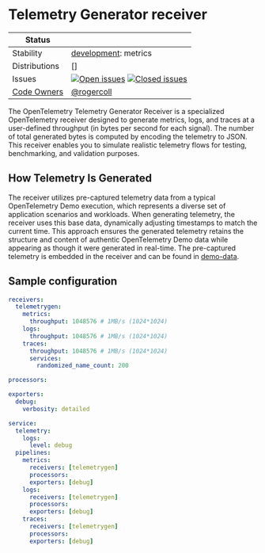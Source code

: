 # Telemetry Generator receiver

<!-- status autogenerated section -->
| Status        |           |
| ------------- |-----------|
| Stability     | [development]: metrics   |
| Distributions | [] |
| Issues        | [![Open issues](https://img.shields.io/github/issues-search/open-telemetry/opentelemetry-collector-contrib?query=is%3Aissue%20is%3Aopen%20label%3Areceiver%2Ftelemetrygen%20&label=open&color=orange&logo=opentelemetry)](https://github.com/open-telemetry/opentelemetry-collector-contrib/issues?q=is%3Aopen+is%3Aissue+label%3Areceiver%2Ftelemetrygen) [![Closed issues](https://img.shields.io/github/issues-search/open-telemetry/opentelemetry-collector-contrib?query=is%3Aissue%20is%3Aclosed%20label%3Areceiver%2Ftelemetrygen%20&label=closed&color=blue&logo=opentelemetry)](https://github.com/open-telemetry/opentelemetry-collector-contrib/issues?q=is%3Aclosed+is%3Aissue+label%3Areceiver%2Ftelemetrygen) |
| [Code Owners](https://github.com/open-telemetry/opentelemetry-collector-contrib/blob/main/CONTRIBUTING.md#becoming-a-code-owner)    | [@rogercoll](https://www.github.com/rogercoll) |

[development]: https://github.com/open-telemetry/opentelemetry-collector/blob/main/docs/component-stability.md#development
<!-- end autogenerated section -->

The OpenTelemetry Telemetry Generator Receiver is a specialized OpenTelemetry receiver designed to generate metrics, logs, and traces at a user-defined throughput (in bytes per second for each signal). The number of total generated bytes is computed by encoding the telemetry to JSON. This receiver enables you to simulate realistic telemetry flows for testing, benchmarking, and validation purposes.

## How Telemetry Is Generated

The receiver utilizes pre-captured telemetry data from a typical OpenTelemetry Demo execution, which represents a diverse set of application scenarios and workloads. When generating telemetry, the receiver uses this base data, dynamically adjusting timestamps to match the current time. This approach ensures the generated telemetry retains the structure and content of authentic OpenTelemetry Demo data while appearing as though it were generated in real-time. The pre-captured telemetry is embedded in the receiver and can be found in [demo-data](./demo-data/).

## Sample configuration

```yaml
receivers:
  telemetrygen:
    metrics:
      throughput: 1048576 # 1MB/s (1024*1024)
    logs:
      throughput: 1048576 # 1MB/s (1024*1024)
    traces:
      throughput: 1048576 # 1MB/s (1024*1024)
      services:
        randomized_name_count: 200

processors:

exporters:
  debug:
    verbosity: detailed

service:
  telemetry:
    logs:
      level: debug
  pipelines:
    metrics:
      receivers: [telemetrygen]
      processors:
      exporters: [debug]
    logs:
      receivers: [telemetrygen]
      processors:
      exporters: [debug]
    traces:
      receivers: [telemetrygen]
      processors:
      exporters: [debug]
```
